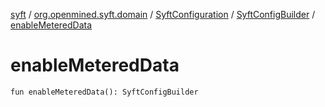 [syft](../../../index.md) / [org.openmined.syft.domain](../../index.md) / [SyftConfiguration](../index.md) / [SyftConfigBuilder](index.md) / [enableMeteredData](./enable-metered-data.md)

# enableMeteredData

`fun enableMeteredData(): SyftConfigBuilder`